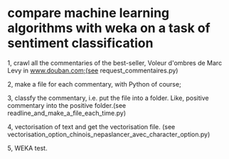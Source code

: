 # compare machine learning algorithms with weka on a task of sentiment classification
1, crawl all the commentaries of the best-seller, Voleur d'ombres de Marc Levy in www.douban.com;(see request_commentaires.py)

2, make a file for each commentary, with Python of course;

3, classfy the commentary, i.e. put the file into a folder. Like, positive commentary into the positive folder.(see readline_and_make_a_file_each_time.py)

4, vectorisation of text and get the vectorisation file. (see vectorisation_option_chinois_nepaslancer_avec_character_option.py)

5, WEKA test.
